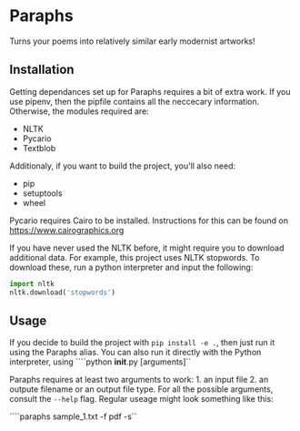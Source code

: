 # Paraphs
Turns your poems into relatively similar early modernist artworks!

## Installation
Getting dependances set up for Paraphs requires a bit of extra work. If you use pipenv, then the pipfile contains all the neccecary information. Otherwise, the modules required are:

* NLTK
* Pycario
* Textblob

Additionaly, if you want to build the project, you'll also need:

* pip
* setuptools
* wheel

Pycario requires Cairo to be installed. Instructions for this can be found on https://www.cairographics.org

If you have never used the NLTK before, it might require you to download additional data. For example, this project uses NLTK stopwords. To download these, run a python interpreter and input the following:

```py
import nltk
nltk.download('stopwords')
```

## Usage
If you decide to build the project with ```pip install -e .```, then just run it using the Paraphs alias. You can also run it directly with the Python interpreter, using ````python __init__.py [arguments]``

Paraphs requires at least two arguments to work: 1. an input file 2. an outpute filename or an output file type. For all the possible arguments, consult the ```--help``` flag. Regular useage might look something like this:

````paraphs sample_1.txt -f pdf -s``

